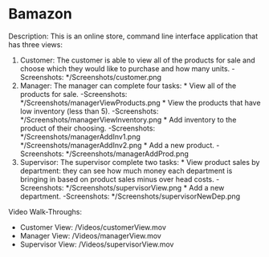 # Bamazon
Description: This is an online store, command line interface application that has three views:
  1. Customer: The customer is able to view all of the products for sale and choose which they would like to purchase and how many units.
    -Screenshots:
        */Screenshots/customer.png
  2. Manager: The manager can complete four tasks:
    * View all of the products for sale.
        -Screenshots:
            */Screenshots/managerViewProducts.png
    * View the products that have low inventory (less than 5).
        -Screenshots:
            */Screenshots/managerViewInventory.png
    * Add inventory to the product of their choosing.
        -Screenshots:
            */Screenshots/managerAddInv1.png
            */Screenshots/managerAddInv2.png
    * Add a new product.
        -Screenshots:
            */Screenshots/managerAddProd.png
  3. Supervisor: The supervisor complete two tasks:
    * View product sales by department: they can see how much money each department is bringing in based on product sales minus over head costs.
        -Screenshots:
            */Screenshots/supervisorView.png
    * Add a new department.
        -Screenshots:
            */Screenshots/supervisorNewDep.png

Video Walk-Throughs: 
  - Customer View: /Videos/customerView.mov
  - Manager View: /Videos/managerView.mov
  - Supervisor View: /Videos/supervisorView.mov


